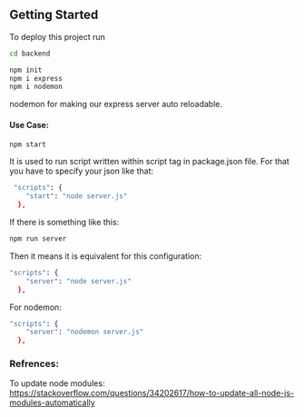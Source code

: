 
## Getting Started

To deploy this project run

```bash
cd backend

npm init
npm i express
npm i nodemon
```

nodemon for making our express server auto reloadable.


#### Use Case:
```bash
npm start
```
It is used to run script written within script tag in package.json file. For that you have to specify your json like that:
```bash
 "scripts": {
    "start": "node server.js"
  },
```



If there is something like this:
```bash
npm run server
```
Then it means it is equivalent for this configuration:
```bash
"scripts": {
    "server": "node server.js"
  },
```

For nodemon:
```bash
"scripts": {
    "server": "nodemon server.js"
  },
```

### Refrences:
To update node modules: https://stackoverflow.com/questions/34202617/how-to-update-all-node-js-modules-automatically
